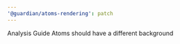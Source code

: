```yaml
---
'@guardian/atoms-rendering': patch
---
```


Analysis Guide Atoms should have a different background
